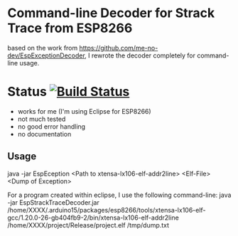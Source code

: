 # Command-line Decoder for Strack Trace from ESP8266

based on the work from https://github.com/me-no-dev/EspExceptionDecoder, 
I rewrote the decoder completely for command-line usage.


# Status  [![Build Status](https://travis-ci.org/littleyoda/EspStrackTraceDecoder.svg?branch=master)](https://travis-ci.org/littleyoda/EspStrackTraceDecoder)
- works for me (I'm using Eclipse for ESP8266)
- not much tested
- no good error handling
- no documentation

## Usage
java -jar EspEception \<Path to xtensa-lx106-elf-addr2line> \<Elf-File> \<Dump of Exception>

For a program created within eclipse, I use the following command-line:
java -jar EspStrackTraceDecoder.jar /home/XXXX/.arduino15/packages/esp8266/tools/xtensa-lx106-elf-gcc/1.20.0-26-gb404fb9-2/bin/xtensa-lx106-elf-addr2line /home/XXXX/project/Release/project.elf /tmp/dump.txt
